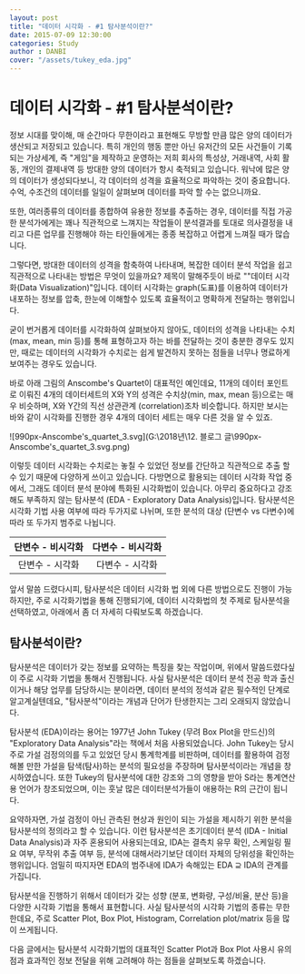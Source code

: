 ```yaml
---
layout: post
title: "데이터 시각화 - #1 탐사분석이란?"
date: 2015-07-09 12:30:00
categories: Study
author : DANBI
cover: "/assets/tukey_eda.jpg"
---
```


# 데이터 시각화 - #1 탐사분석이란?

정보 시대를 맞이해, 매 순간마다 무한이라고 표현해도 무방할 만큼 많은 양의 데이터가 생산되고 저장되고 있습니다.  특히 개인의 행동 뿐만 아닌 유저간의 모든 사건들이 기록되는 가상세계, 즉 "게임"을 제작하고 운영하는 저희 회사의 특성상,  거래내역, 사회 활동, 개인의 결제내역 등 방대한 양의 데이터가 항시 축적되고 있습니다. 워낙에 많은 양의 데이터가 생성되다보니, 각 데이터의 성격을 효율적으로 파악하는 것이 중요합니다. 수억, 수조건의 데이터를 일일이 살펴보며 데이터를 파악 할 수는 없으니까요. 

또한, 여러종류의 데이터를 종합하여 유용한 정보를 추출하는 경우, 데이터를 직접 가공한 분석가에게는 꽤나 직관적으로 느껴지는 작업들이 분석결과를 토대로 의사결정을 내리고 다른 업무를 진행해야 하는 타인들에게는 종종 복잡하고 어렵게 느껴질 때가 많습니다. 

그렇다면, 방대한 데이터의 성격을 함축하여 나타내며, 복잡한 데이터 분석 작업을 쉽고 직관적으로 나타내는 방법은 무엇이 있을까요? 제목이 말해주듯이 바로 ""데이터 시각화(Data Visualization)"입니다. 데이터 시각화는 graph(도표)를 이용하여 데이터가 내포하는 정보를 압축, 한눈에 이해할수 있도록 효율적이고 명확하게 전달하는 행위입니다. 

굳이 번거롭게 데이터를 시각화하여 살펴보아지 않아도, 데이터의 성격을 나타내는 수치 (max, mean, min 등)를 통해 표형하고자 하는 바를 전달하는 것이 충분한 경우도 있지만, 때로는 데이터의 시각화가 수치로는 쉽게 발견하지 못하는 점들을 너무나 명료하게 보여주는 경우도 있습니다. 

바로 아래 그림의 Anscombe's Quartet이 대표적인 예인데요, 11개의 데이터 포인트로 이뤄진 4개의 데이터세트의 X와 Y의 성격은 수치상(min, max, mean 등)으로는 매우 비슷하며,  X와 Y간의 직선 상관관계 (correlation)조차 비슷합니다. 하지만 보시는바와 같이 시각화를 진행한 경우 4개의 데이터 세트는 매우 다른 것을 알 수 있죠. 

![990px-Anscombe's_quartet_3.svg](G:\2018년\12. 블로그 글\990px-Anscombe's_quartet_3.svg.png)

이렇듯 데이터 시각화는 수치로는 놓칠 수 있었던 정보를 간단하고 직관적으로 추출 할 수 있기 때문에 다양하게 쓰이고 있습니다. 다방면으로 활용되는 데이터 시각화 작업 중에서, 그래도 데이터 분석 분야에 특화된 시각화법이 있습니다. 아무리 중요하다고 강조해도 부족하지 않는 탐사분석 (EDA - Exploratory Data Analysis)입니다. 탐사분석은 시각화 기법 사용 여부에 따라 두가지로 나뉘며, 또한 분석의 대상 (단변수 vs 다변수)에 따라 또 두가지 범주로 나뉩니다. 

| 단변수 - 비시각화 | 다변수 - 비시각화 |
| :---------------: | :---------------: |
|  단변수 - 시각화  |  다변수 - 시각화  |

앞서 말씀 드렸다시피, 탐사분석은 데이터  시각화 법 외에 다른 방법으로도 진행이 가능하지만, 주로 시각화기법을 통해 진행되기에, 데이터 시각화법의 첫 주제로 탐사분석을 선택하였고, 아래에서 좀 더 자세히 다뤄보도록 하겠습니다.

## 탐사분석이란? 

탐사분석은 데이터가 갖는 정보를 요약하는 특징을 찾는 작업이며, 위에서 말씀드렸다싶이 주로 시각화 기법을 통해서 진행됩니다. 사실 탐사분석은 데이터 분석 전공 학과 출신이거나 해당 업무를 담당하시는 분이라면, 데이터 분석의 정석과 같은 필수적인 단계로 알고계실텐데요, "탐사분석"이라는 개념과 단어가 탄생한지는 그리 오래되지 않았습니다. 

탐사분석 (EDA)이라는 용어는 1977년 John Tukey (무려 Box Plot을 만드신)의 "Exploratory Data Analysis"라는 책에서 처음 사용되었습니다. John Tukey는 당시 주로 가설 검정의의를 두고 있었던 당시 통계학계를 비판하며, 데이터를 활용하여 검정 해볼 만한 가설을 탐색(탐사)하는 분석의 필요성을 주장하며 탐사분석이라는 개념을 창시하였습니다. 또한 Tukey의 탐사분석에 대한 강조와 그의 영향을 받아 S라는 통계연산용 언어가 창조되었으며, 이는 훗날 많은 데이터분석가들이 애용하는 R의 근간이 됩니다. 

요약하자면, 가설 검정이 아닌 관측된 현상과 원인이 되는 가설을 제시하기 위한 분석을 탐사분석의 정의라고 할 수 있습니다. 이런 탐사분석은 초기데이터 분석 (IDA - Initial Data Analysis)과 자주 혼용되어 사용되는데요, IDA는 결측치 유무 확인, 스케일링 필요 여부, 무작위 추출 여부 등, 분석에 대해서라기보단 데이터 자체의 당위성을 확인하는 행위입니다. 엄밀히 따지자면 EDA의 범주내에 IDA가 속해있는 EDA ⊇ IDA의 관계를 가집니다. 

탐사분석을 진행하기 위해서 데이터가 갖는 성향 (분포, 변화량, 구성/비율, 분산 등)을 다양한 시각화 기법을 통해서 표현합니다. 사실 탐사분석의 시각화 기법의 종류는 무한한데요, 주로 Scatter Plot, Box Plot, Histogram, Correlation plot/matrix 등을 많이 쓰게됩니다. 

다음 글에서는 탐사분석 시각화기법의 대표적인 Scatter Plot과 Box Plot 사용시 유의점과 효과적인 정보 전달을 위해 고려해야 하는 점들을 살펴보도록 하겠습니다. 

